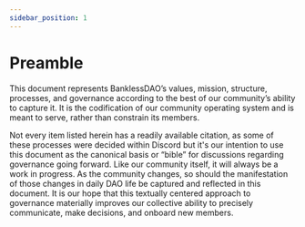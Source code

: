 ```yaml
---
sidebar_position: 1
---
```


# Preamble

This document represents BanklessDAO’s values, mission, structure, processes, and governance according to the best of our community’s ability to capture it. It is the codification of our community operating system and is meant to serve, rather than constrain its members. 

Not every item listed herein has a readily available citation, as some of these processes were decided within Discord but it's our intention to use this document as the canonical basis or “bible” for discussions regarding governance going forward. Like our community itself, it will always be a work in progress. As the community changes, so should the manifestation of those changes in daily DAO life be captured and reflected in this document. It is our hope that this textually centered approach to governance materially improves our collective ability to precisely communicate, make decisions, and onboard new members. 